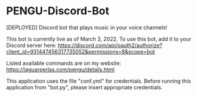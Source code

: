 # PENGU-Discord-Bot
[DEPLOYED] Discord bot that plays music in your voice channels!

This bot is currently live as of March 3, 2022.
To use this bot, add it to your Discord server here:
https://discord.com/api/oauth2/authorize?client_id=931447456317735052&permissions=8&scope=bot

Listed available commands are on my website:
https://jaguarperlas.com/pengu/details.html

This application uses the file "conf.yml" for credentials.
Before running this application from "bot.py", please insert appropriate credentials.
